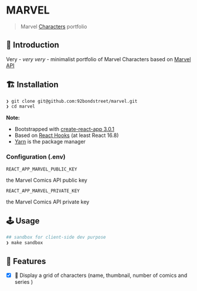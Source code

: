 # MARVEL

> Marvel [Characters](https://www.marvel.com/characters) portfolio

## 🐣 Introduction

Very - _very very_ - minimalist portfolio of Marvel Characters based on [Marvel API](https://developer.marvel.com/documentation/getting_started)

## 🏗️  Installation

```sh
❯ git clone git@github.com:92bondstreet/marvel.git
❯ cd marvel
```

**Note:**

* Bootstrapped with [create-react-app 3.0.1](https://github.com/facebook/create-react-app/blob/master/CHANGELOG.md)
* Based on [React Hooks](https://reactjs.org/docs/hooks-intro.html) (at least React 16.8)
* [Yarn](https://yarnpkg.com) is the package manager

### Configuration (.env)

`REACT_APP_MARVEL_PUBLIC_KEY`

the Marvel Comics API public key

`REACT_APP_MARVEL_PRIVATE_KEY`

the Marvel Comics API private key

## 🕹️  Usage

```sh
## sandbox for client-side dev purpose
❯ make sandbox
```

## 📱 Features

- [X] 🦸 Display a grid of characters (name, thumbnail, number of comics and series )
